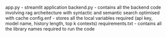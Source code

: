 app.py - streamlit application
backend.py - contains all the backend code involving rag archeitecture with syntactic and semantic search optimised with cache
config.enf - stores all the local variables required (api key, model name, history length, top k contexts)
requirements.txt - contains all the library names required to run the code
